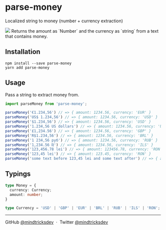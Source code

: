 # parse-money
Localized string to money (number + currency extraction)

<img src="https://raw.githubusercontent.com/mindtricksdev/parse-money/master/logo/banner.svg">
Returns the amount as `Number` and the currency as `string` from a text that contains money.


## Installation

```shell
npm install --save parse-money
yarn add parse-money
```

## Usage

Pass a string to extract money from.

```js
import parseMoney from 'parse-money';

parseMoney('€1.234,56') // => { amount: 1234.56, currency: 'EUR' }
parseMoney('US$ 1.234,56') // => { amount: 1234.56, currency: 'USD' }
parseMoney('$1.234,56') // => { amount: 1234.56, currency: 'USD' }
parseMoney('1.234,56 US dollars') // => { amount: 1234.56, currency: 'USD' }
parseMoney('£1,234.56') // => { amount: 1234.56, currency: 'GBP' }
parseMoney('R$1.234,56') // => { amount: 1234.56, currency: 'BRL' }
parseMoney('1 234,56 руб') // => { amount: 1234.56, currency: 'RUB' }
parseMoney('1,234.56 ₪') // => { amount: 1234.56, currency: 'ILS' }
parseMoney('123,456.78 lei') // => { amount: 123456.78, currency: 'RON' }
parseMoney('123,45 lei') // => { amount: 123.45, currency: 'RON' }
parseMoney('some text before 123,45 lei and some text after') // => { amount: 123.45, currency: 'RON' }
```

## Typings

```ts
type Money = {
  currency: Currency;
  amount: number;
}

type Currency = 'USD' | 'GBP' | 'EUR' | 'BRL' | 'RUB' | 'ILS' | 'RON';
```

---

GitHub [@mindtricksdev](https://github.com/mindtricksdev) &nbsp;&middot;&nbsp;
Twitter [@mindtricksdev](https://twitter.com/mindtricksdev)
